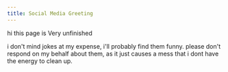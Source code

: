 ```yaml
---
title: Social Media Greeting
---
```


hi this page is Very unfinished

i don't mind jokes at my expense, i'll probably find them funny. please don't respond on my behalf about them, as it just causes a mess that i dont have the energy to clean up.